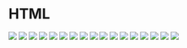 # HTML

<img src="https://assets.exercism.org/bootcamp/diagrams/html/1.png" class="diagram"/>
<img src="https://assets.exercism.org/bootcamp/diagrams/html/2.png" class="diagram"/>
<img src="https://assets.exercism.org/bootcamp/diagrams/html/3.png" class="diagram"/>
<img src="https://assets.exercism.org/bootcamp/diagrams/html/4.png" class="diagram"/>
<img src="https://assets.exercism.org/bootcamp/diagrams/html/5.png" class="diagram"/>
<img src="https://assets.exercism.org/bootcamp/diagrams/html/6.png" class="diagram"/>
<img src="https://assets.exercism.org/bootcamp/diagrams/html/7.png" class="diagram"/>
<img src="https://assets.exercism.org/bootcamp/diagrams/html/8.png" class="diagram"/>
<img src="https://assets.exercism.org/bootcamp/diagrams/html/9.png" class="diagram"/>
<img src="https://assets.exercism.org/bootcamp/diagrams/html/10.png" class="diagram"/>
<img src="https://assets.exercism.org/bootcamp/diagrams/html/11.png" class="diagram"/>
<img src="https://assets.exercism.org/bootcamp/diagrams/html/12.png" class="diagram"/>
<img src="https://assets.exercism.org/bootcamp/diagrams/html/13.png" class="diagram"/>
<img src="https://assets.exercism.org/bootcamp/diagrams/html/14.png" class="diagram"/>
<img src="https://assets.exercism.org/bootcamp/diagrams/html/15.png" class="diagram"/>
<img src="https://assets.exercism.org/bootcamp/diagrams/html/16.png" class="diagram"/>
<img src="https://assets.exercism.org/bootcamp/diagrams/html/17.png" class="diagram"/>
